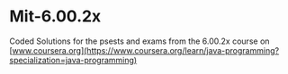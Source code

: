 # Mit-6.00.2x

Coded Solutions for the psests and exams from the 6.00.2x course on [www.coursera.org](https://www.coursera.org/learn/java-programming?specialization=java-programming)
